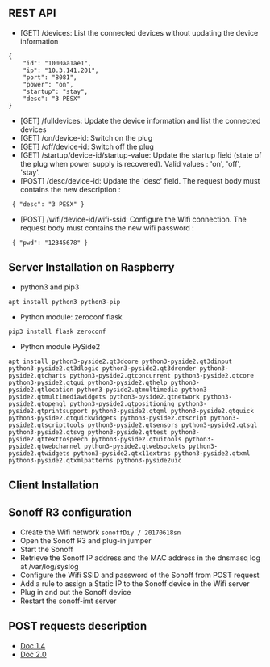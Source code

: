 ## REST API
* [GET] /devices: List the connected devices without updating the device information
```
{
    "id": "1000aa1ae1",
    "ip": "10.3.141.201",
    "port": "8081",
    "power": "on",
    "startup": "stay",
    "desc": "3 PESX"
}
```
* [GET] /fulldevices: Update the device information and list the connected devices
* [GET] /on/device-id: Switch on the plug
* [GET] /off/device-id: Switch off the plug
* [GET] /startup/device-id/startup-value: Update the startup field (state of the plug when power supply is recovered). Valid values : 'on', 'off', 'stay'.
* [POST] /desc/device-id: Update the 'desc' field. The request body must contains the new description :
```
 { "desc": "3 PESX" }
```
* [POST] /wifi/device-id/wifi-ssid: Configure the Wifi connection. The request body must contains the new wifi password :
```
 { "pwd": "12345678" }
```

## Server Installation on Raspberry
* python3 and pip3
```
apt install python3 python3-pip
```
* Python module: zeroconf flask
```
pip3 install flask zeroconf
```
* Python module PySide2
```
apt install python3-pyside2.qt3dcore python3-pyside2.qt3dinput python3-pyside2.qt3dlogic python3-pyside2.qt3drender python3-pyside2.qtcharts python3-pyside2.qtconcurrent python3-pyside2.qtcore python3-pyside2.qtgui python3-pyside2.qthelp python3-pyside2.qtlocation python3-pyside2.qtmultimedia python3-pyside2.qtmultimediawidgets python3-pyside2.qtnetwork python3-pyside2.qtopengl python3-pyside2.qtpositioning python3-pyside2.qtprintsupport python3-pyside2.qtqml python3-pyside2.qtquick python3-pyside2.qtquickwidgets python3-pyside2.qtscript python3-pyside2.qtscripttools python3-pyside2.qtsensors python3-pyside2.qtsql python3-pyside2.qtsvg python3-pyside2.qttest python3-pyside2.qttexttospeech python3-pyside2.qtuitools python3-pyside2.qtwebchannel python3-pyside2.qtwebsockets python3-pyside2.qtwidgets python3-pyside2.qtx11extras python3-pyside2.qtxml python3-pyside2.qtxmlpatterns python3-pyside2uic
```

## Client Installation

## Sonoff R3 configuration
* Create the Wifi network `sonoffDiy / 20170618sn`
* Open the Sonoff R3 and plug-in jumper
* Start the Sonoff
* Retrieve the Sonoff IP address and the MAC address in the dnsmasq log at /var/log/syslog
* Configure the Wifi SSID and password of the Sonoff from POST request
* Add a rule to assign a Static IP to the Sonoff device in the Wifi server
* Plug in and out the Sonoff device
* Restart the sonoff-imt server

## POST requests description
* [Doc 1.4](doc/SONOFF_DIY_MODE_Protocol_Doc_v1.4.md)
* [Doc 2.0](doc/SONOFF_DIY_MODE_Protocol_Doc_v2.0_Doc.pdf)
